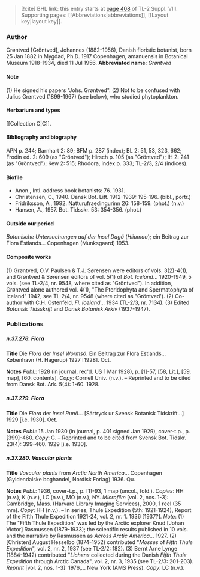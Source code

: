 > [!cite] BHL link: this entry starts at [page 408](https://www.biodiversitylibrary.org/page/33258886) of TL-2 Suppl. VIII.
> Supporting pages: [[Abbreviations|abbreviations]], [[Layout key|layout key]].

### Author

Grøntved \[Gröntved\], Johannes (1882-1956), Danish floristic botanist, born 25 Jan 1882 in Mygdad, Ph.D. 1917 Copenhagen, amanuensis in Botanical Museum 1918-1934, died 11 Jul 1956. 
**Abbreviated name**: *Grøntved*

#### Note

(1) He signed his papers "Johs. Grøntved". (2) Not to be confused with Julius Grøntved (1899-1967) (see below), who studied phytoplankton.

#### Herbarium and types

[[Collection C|C]].

#### Bibliography and biography

APN p. 244; Barnhart 2: 89; BFM p. 287 (index); BL 2: 51, 53, 323, 662; Frodin ed. 2: 609 (as "Gröntved"); Hirsch p. 105 (as "Gröntved"); IH 2: 241 (as "Gröntved"); Kew 2: 515; Rhodora, index p. 333; TL-2/3, 2/4 (indices).

#### Biofile

- Anon., Intl. address book botanists: 76. 1931.
- Christensen, C., 1940. Dansk Bot. Litt. 1912-1939: 195-196. (bibl., portr.)
- Fridriksson, A., 1992. Natturufraedingurinn 26: 158-159. (phot.) (n.v.)
- Hansen, A., 1957. Bot. Tidsskr. 53: 354-356. (phot.)

#### Outside our period

*Botanische Untersuchungen auf der Insel Dagö* (*Hiiumaa*); ein Beitrag zur Flora Estlands... Copenhagen (Munksgaard) 1953.

#### Composite works

(1) Grøntved, O.V. Paulsen & T.J. Sørensen were editors of vols. 3(2)-4(1), and Grøntved & Sørensen editors of vol. 5(1) of *Bot. Iceland*... 1920-1949, 5 vols. (see TL-2/4, nr. 9548, where cited as "Gröntved"). In addition, Grøntved alone authored vol. 4(1), "The Pteridophyta and Spermatophyta of Iceland" 1942, see TL-2/4, nr. 9548 (where cited as "Gröntved').
(2) Co-author with C.H. Ostenfeld, *Fl. Iceland*... 1934 (TL-2/3, nr. 7134).
(3) Edited *Botanisk Tidsskrift* and *Dansk Botanisk Arkiv* (1937-1947).

### Publications

##### n.37.278. Flora

**Title**
Die *Flora* der *Insel Wormsö*. Ein Beitrag zur Flora Estlands... København (H. Hagerup) 1927 \[1928\]. Oct.

**Notes**
*Publ*.: 1928 (in journal, rec'd. US 1 Mar 1928), p. \[1\]-57, \[58, Lit.\], \[59, map\], \[60, contents\]. *Copy*: Cornell Univ. (n.v.). – Reprinted and to be cited from Dansk Bot. Ark. 5(4): 1-60. 1928.

##### n.37.279. Flora

**Title**
Die *Flora* der *Insel Runö*... \[Särtryck ur Svensk Botanisk Tidskrift...\] 1929 \[i.e. 1930\]. Oct.

**Notes**
*Publ*.: 15 Jan 1930 (in journal, p. 401 signed Jan 1929), cover-t.p., p. \[399\]-460. *Copy*: G. – Reprinted and to be cited from Svensk Bot. Tidskr. 23(4): 399-460. 1929 \[i.e. 1930\].

##### n.37.280. Vascular plants

**Title**
*Vascular plants* from *Arctic North America*... Copenhagen (Gyldendalske boghandel, Nordisk Forlag) 1936. Qu.

**Notes**
*Publ*.: 1936, cover-t.p., p. \[1\]-93, 1 map (uncol., fold.). *Copies*: HH (n.v.), K (n.v.), LC (n.v.), MO (n.v.), NY. *Microfilm* \[vol. 2, nos. 1-3\]: Cambridge, Mass. (Harvard Library Imaging Services), 2000, 1 reel (35 mm). *Copy*: HH (n.v.). – In series, Thule Expedition (5th: 1921-1924), Report of the Fifth Thule Expedition 1921-24, vol. 2, nr. 1. 1936 \[1937?\].
*Note*: (1) The "Fifth Thule Expedition" was led by the Arctic explorer Knud \[Johan Victor\] Rasmussen (1879-1933); the scientific results published in 10 vols. and the narrative by Rasmussen as *Across Arctic America*... 1927. (2) \[Christen\] August Hesselbo (1874-1952) contributed "*Mosses* of *Fifth Thule Expedition*", vol. 2, nr. 2, 1937 (see TL-2/2: 182).
(3) Bernt Arne Lynge (1884-1942) contributed "*Lichens* collected during the Danish *Fifth Thule Expedition* through Arctic Canada", vol. 2, nr. 3, 1935 (see TL-2/3: 201-203).
*Reprint* \[vol. 2, nos. 1-3\]: 1976,... New York (AMS Press). *Copy*: LC (n.v.).


